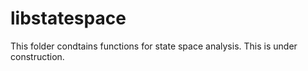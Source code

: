 # libstatespace

This folder condtains functions for state space analysis. This is under construction.
